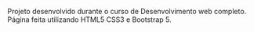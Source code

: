 Projeto desenvolvido durante o curso de Desenvolvimento web completo. Página feita utilizando HTML5 CSS3 e Bootstrap 5.
